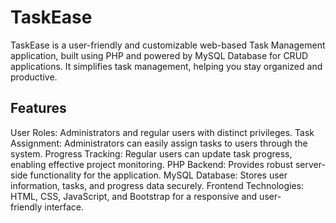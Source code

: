 # TaskEase
TaskEase is a user-friendly and customizable web-based Task Management application, built using PHP and powered by MySQL Database for CRUD applications. It simplifies task management, helping you stay organized and productive.


## Features
User Roles: Administrators and regular users with distinct privileges.
Task Assignment: Administrators can easily assign tasks to users through the system.
Progress Tracking: Regular users can update task progress, enabling effective project monitoring.
PHP Backend: Provides robust server-side functionality for the application.
MySQL Database: Stores user information, tasks, and progress data securely.
Frontend Technologies: HTML, CSS, JavaScript, and Bootstrap for a responsive and user-friendly interface.
